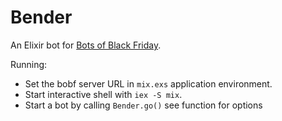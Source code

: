 # Bender

An Elixir bot for [Bots of Black Friday](https://github.com/janneri/bots-of-black-friday).

Running:

* Set the bobf server URL in `mix.exs` application environment.
* Start interactive shell with `iex -S mix`.
* Start a bot by calling `Bender.go()` see function for options
